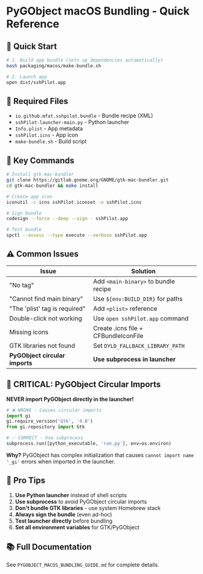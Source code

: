 # PyGObject macOS Bundling - Quick Reference

## 🚀 Quick Start

```bash
# 1. Build app bundle (sets up dependencies automatically)
bash packaging/macos/make-bundle.sh

# 2. Launch app
open dist/sshPilot.app
```

## 📁 Required Files

- `io.github.mfat.sshpilot.bundle` - Bundle recipe (XML)
- `sshPilot-launcher-main.py` - Python launcher
- `Info.plist` - App metadata
- `sshPilot.icns` - App icon
- `make-bundle.sh` - Build script

## 🔧 Key Commands

```bash
# Install gtk-mac-bundler
git clone https://gitlab.gnome.org/GNOME/gtk-mac-bundler.git
cd gtk-mac-bundler && make install

# Create app icon
iconutil -c icns sshPilot.iconset -o sshPilot.icns

# Sign bundle
codesign --force --deep --sign - sshPilot.app

# Test bundle
spctl --assess --type execute --verbose sshPilot.app
```

## ⚠️ Common Issues

| Issue | Solution |
|-------|----------|
| "No <main-binary> tag" | Add `<main-binary>` to bundle recipe |
| "Cannot find main binary" | Use `${env:BUILD_DIR}` for paths |
| "The 'plist' tag is required" | Add `<plist>` reference |
| Double-click not working | Use `open sshPilot.app` command |
| Missing icons | Create .icns file + CFBundleIconFile |
| GTK libraries not found | Set `DYLD_FALLBACK_LIBRARY_PATH` |
| **PyGObject circular imports** | **Use subprocess in launcher** |

## 🚨 CRITICAL: PyGObject Circular Imports

**NEVER import PyGObject directly in the launcher!**

```python
# ❌ WRONG - Causes circular imports
import gi
gi.require_version('Gtk', '4.0')
from gi.repository import Gtk

# ✅ CORRECT - Use subprocess
subprocess.run([python_executable, 'run.py'], env=os.environ)
```

**Why?** PyGObject has complex initialization that causes `cannot import name '_gi'` errors when imported in the launcher.

## 🌟 Pro Tips

1. **Use Python launcher** instead of shell scripts
2. **Use subprocess** to avoid PyGObject circular imports
3. **Don't bundle GTK libraries** - use system Homebrew stack
4. **Always sign the bundle** (even ad-hoc)
5. **Test launcher directly** before bundling
6. **Set all environment variables** for GTK/PyGObject

## 📚 Full Documentation

See `PYGOBJECT_MACOS_BUNDLING_GUIDE.md` for complete details.
